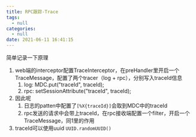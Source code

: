 ```yaml
---
title: RPC跟踪-Trace
tags:
  - null
categories:
  - null
date: 2021-06-11 16:41:15
---
```




简单记录一下原理

1. web端的interceptor配置TraceInterceptor，在preHandler里开启一个TraceMessage，配置了两个tracer（log + rpc），分别写入traceId信息
   1. log: MDC.put("traceId", traceId);
   2. rpc: setSessionAttribute("traceId", traceId);
2. 因此呢
   1. 日志的patten中配置了`[%X{traceId}]`会取到MDC中的traceId
   2. rpc发送的请求中会带上traceId，在rpc接收端配置一个filter，开启一个TraceMessage，同1里的作用
3. traceId可以使用uuid `UUID.randomUUID()`
